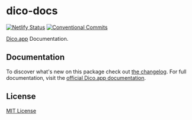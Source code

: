 # dico-docs

[![Netlify Status][netlify-src]][netlify-href]
[![Conventional Commits][conventional-commits-src]][conventional-commits-href]

[Dico.app][dico] Documentation.

## Documentation

To discover what's new on this package check out [the changelog][changelog]. For full documentation, visit the [official Dico.app documentation][dico-docs].

## License

[MIT License](./LICENSE)

<!-- Links -->

[dico]: https://dico.app
[dico-docs]: https://docs.dico.io
[changelog]: /CHANGELOG.md

<!-- Badges -->

[netlify-src]: https://api.netlify.com/api/v1/badges/e3bce48d-884d-4afa-92ba-2aea3bedf01b/deploy-status
[netlify-href]: https://app.netlify.com/sites/trusting-benz-251306/deploys
[conventional-commits-src]: https://img.shields.io/badge/Conventional%20Commits-1.0.0-yellow.svg
[conventional-commits-href]: https://conventionalcommits.org
